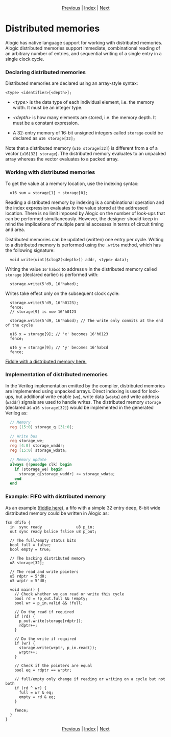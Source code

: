 <p align="center">
<a href="pipelines.md">Previous</a> |
<a href="index.md">Index</a> |
<a href="srams.md">Next</a>
</p>

# Distributed memories

Alogic has native language support for working with distributed memories. Alogic
distributed memories support immediate, combinational reading of an arbitrary
number of entries, and sequential writing of a single entry in a single clock
cycle.

### Declaring distributed memories

Distributed memories are declared using an array-style syntax:

```
<type> <identifier>[<depth>];
```

- _\<type>_ is the data type of each individual element, i.e. the memory width.
It must be an integer type.

-  _\<depth>_ is how many elements are stored, i.e. the memory depth. It must be
a constant expression.

- A 32-entry memory of 16-bit unsigned integers called `storage` could be declared
as `u16 storage[32];`

Note that a distributed memory (`u16 storage[32]`) is different from a of a
vector (`u16[32] storage`). The distributed memory evaluates to an unpacked
array whereas the vector evaluates to a packed array.

### Working with distributed memories

To get the value at a memory location, use the indexing syntax:

```
  u16 sum = storage[1] + storage[0];
```

Reading a distributed memory by indexing is a combinational operation and the
index expression evaluates to the value stored at the addressed location. There
is no limit imposed by Alogic on the number of look-ups that can be performed
simultaneously. However, the designer should keep in mind the implications of
multiple parallel accesses in terms of circuit timing and area.

Distributed memories can be updated (written) one entry per cycle. Writing to a
distributed memory is performed using the `.write` method, which has the
following signature:

```
  void write(uint($clog2(<depth>)) addr, <type> data);
```

Writing the value `16'habcd` to address `9` in the distributed memory called
`storage` (declared earlier) is performed with:

```
  storage.write(5'd9, 16'habcd);
```

Writes take effect only on the subsequent clock cycle:

```
  storage.write(5'd9, 16'h0123);
  fence;
  // storage[9] is now 16'h0123

  storage.write(5'd9, 16'habcd); // The write only commits at the end of the cycle

  u16 x = storage[9]; // 'x' becomes 16'h0123
  fence;

  u16 y = storage[9]; // 'y' becomes 16'habcd
  fence;
```

<a href="http://afiddle.argondesign.com/?example=memories_working.alogic">Fiddle with a distributed memory here.</a>

### Implementation of distributed memories

In the Verilog implementation emitted by the compiler, distributed memories are
implemented using unpacked arrays. Direct indexing is used for look-ups, but
additional write enable (`we`), write data (`wdata`) and write address (`waddr`)
signals are used to handle writes. The distributed memory `storage` (declared
as `u16 storage[32]`) would be implemented in the generated Verilog as:

```verilog
  // Memory
  reg [15:0] storage_q [31:0];

  // Write bus
  reg storage_we;
  reg [4:0] storage_waddr;
  reg [15:0] storage_wdata;

  // Memory update
  always @(posedge clk) begin
    if (storage_we) begin
      storage_q[storage_waddr] <= storage_wdata;
    end
  end
```

### Example: FIFO with distributed memory

As an example (<a href="http://afiddle.argondesign.com/?example=memories_example.alogic">fiddle here</a>),
a fifo with a simple 32 entry deep, 8-bit wide distributed memory could be written
in Alogic as:

```
fsm dfifo {
  in  sync ready               u8 p_in;
  out sync ready bslice fslice u8 p_out;

  // The full/empty status bits
  bool full = false;
  bool empty = true;

  // The backing distributed memory
  u8 storage[32];

  // The read and write pointers
  u5 rdptr = 5'd0;
  u5 wrptr = 5'd0;

  void main() {
    // Check whether we can read or write this cycle
    bool rd = !p_out.full && !empty;
    bool wr = p_in.valid && !full;

    // Do the read if required
    if (rd) {
      p_out.write(storage[rdptr]);
      rdptr++;
    }

    // Do the write if required
    if (wr) {
      storage.write(wrptr, p_in.read());
      wrptr++;
    }

    // Check if the pointers are equal
    bool eq = rdptr == wrptr;

    // full/empty only change if reading or writing on a cycle but not both
    if (rd ^ wr) {
      full = wr & eq;
      empty = rd & eq;
    }

    fence;
  }
}
```

<p align="center">
<a href="pipelines.md">Previous</a> |
<a href="index.md">Index</a> |
<a href="srams.md">Next</a>
</p>
